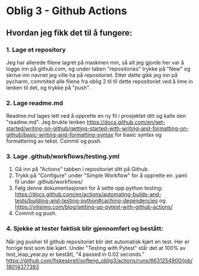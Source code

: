# Oblig 3 - Github Actions

## Hvordan jeg fikk det til å fungere:
### 1. Lage et repository  
Jeg har allerede filene lagret på maskinen min, så alt jeg 
gjorde her var å logge inn på github.com, og under taben "repositories"
trykke på "New" og skrive inn navnet jeg ville ha på repositoriet.
Etter dette gikk jeg inn på pycharm, commited alle filene fra oblig 2
til til dette repositoriet ved å lime in lenken til det, og trykke på "push".

### 2. Lage readme.md
Readme.md lages lett ved å opprette en ny fil i prosjektet ditt og
kalle den "readme.md". Jeg brukte lenken https://docs.github.com/en/get-started/writing-on-github/getting-started-with-writing-and-formatting-on-github/basic-writing-and-formatting-syntax
for basic syntax og formattering av tekst. Commit og push.  

### 3. Lage .github/workflows/testing.yml
1. Gå inn på "Actions" tabben i repositoriet ditt på Github.
2. Trykk på "Configure" under "Simple Workflow" for å opprette en .yaml fil under .github/workflows/
3. Følg denne dokumentasjonen for å sette opp python testing: https://docs.github.com/en/actions/automating-builds-and-tests/building-and-testing-python#caching-dependencies
og https://vilisimo.com/blog/setting-up-pytest-with-github-actions/
5. Commit og push.

### 4. Sjekke at tester faktisk blir gjennomført og bestått:
Når jeg pusher til github repositoriet blir det automatisk kjørt en test.
Her er forrige test som ble kjørt. Under "Testing with Pytest" står det at
100% av test_leap_year.py er bestått, "4 passed in 0.02 seconds."
https://github.com/fiskesprell/softeng_oblig3/actions/runs/6631254900/job/18014377393
